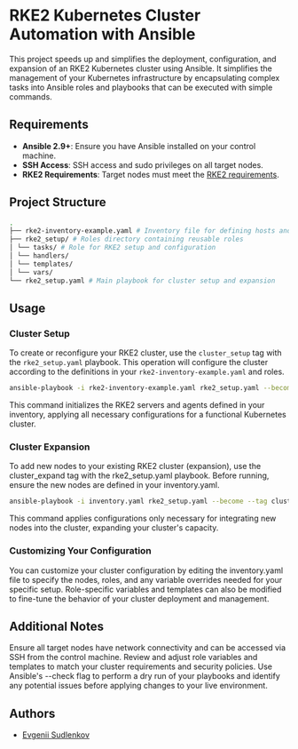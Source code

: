 # RKE2 Kubernetes Cluster Automation with Ansible

This project speeds up and simplifies the deployment, configuration, and expansion of an RKE2 Kubernetes cluster using Ansible. It simplifies the management of your Kubernetes infrastructure by encapsulating complex tasks into Ansible roles and playbooks that can be executed with simple commands.

## Requirements

- **Ansible 2.9+**: Ensure you have Ansible installed on your control machine.
- **SSH Access**: SSH access and sudo privileges on all target nodes.
- **RKE2 Requirements**: Target nodes must meet the [RKE2 requirements](https://docs.rke2.io/install/requirements/).

## Project Structure
```sh
.
├── rke2-inventory-example.yaml # Inventory file for defining hosts and variables
├── rke2_setup/ # Roles directory containing reusable roles
│ └── tasks/ # Role for RKE2 setup and configuration
│ └── handlers/
│ └── templates/
│ └── vars/
└── rke2_setup.yaml # Main playbook for cluster setup and expansion
```

## Usage

### Cluster Setup

To create or reconfigure your RKE2 cluster, use the `cluster_setup` tag with the `rke2_setup.yaml` playbook. This operation will configure the cluster according to the definitions in your `rke2-inventory-example.yaml` and roles.

```sh
ansible-playbook -i rke2-inventory-example.yaml rke2_setup.yaml --become --tag cluster_setup -u sudo_enabled_or_root_user
```
This command initializes the RKE2 servers and agents defined in your inventory, applying all necessary configurations for a functional Kubernetes cluster.

### Cluster Expansion
To add new nodes to your existing RKE2 cluster (expansion), use the cluster_expand tag with the rke2_setup.yaml playbook. Before running, ensure the new nodes are defined in your inventory.yaml.

```sh
ansible-playbook -i inventory.yaml rke2_setup.yaml --become --tag cluster_expand -u sudo_enabled_or_root_user
```
This command applies configurations only necessary for integrating new nodes into the cluster, expanding your cluster's capacity.

### Customizing Your Configuration
You can customize your cluster configuration by editing the inventory.yaml file to specify the nodes, roles, and any variable overrides needed for your specific setup. Role-specific variables and templates can also be modified to fine-tune the behavior of your cluster deployment and management.

## Additional Notes
Ensure all target nodes have network connectivity and can be accessed via SSH from the control machine.
Review and adjust role variables and templates to match your cluster requirements and security policies.
Use Ansible's --check flag to perform a dry run of your playbooks and identify any potential issues before applying changes to your live environment.

## Authors

- [Evgenii Sudlenkov](https://github.com/sudlenkovea)
